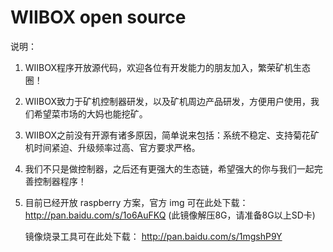 WIIBOX open source
===

说明：

1. WIIBOX程序开放源代码，欢迎各位有开发能力的朋友加入，繁荣矿机生态圈！

2. WIIBOX致力于矿机控制器研发，以及矿机周边产品研发，方便用户使用，我们希望菜市场的大妈也能挖矿。

3. WIIBOX之前没有开源有诸多原因，简单说来包括：系统不稳定、支持菊花矿机时间紧迫、升级频率过高、官方要求严格。

4. 我们不只是做控制器，之后还有更强大的生态链，希望强大的你与我们一起完善控制器程序！

5. 目前已经开放 raspberry 方案，官方 img 可在此处下载：
       http://pan.baidu.com/s/1o6AuFKQ (此镜像解压8G，请准备8G以上SD卡)

   镜像烧录工具可在此处下载：
       http://pan.baidu.com/s/1mgshP9Y

